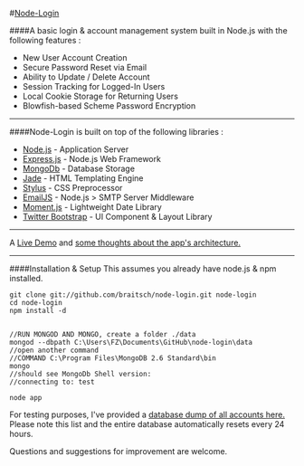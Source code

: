 #[Node-Login](http://node-login.braitsch.io)

####A basic login & account management system built in Node.js with the following features :

* New User Account Creation
* Secure Password Reset via Email
* Ability to Update / Delete Account
* Session Tracking for Logged-In Users
* Local Cookie Storage for Returning Users
* Blowfish-based Scheme Password Encryption

***

####Node-Login is built on top of the following libraries :

* [Node.js](http://nodejs.org/) - Application Server
* [Express.js](http://expressjs.com/) - Node.js Web Framework
* [MongoDb](http://www.mongodb.org/) - Database Storage
* [Jade](http://jade-lang.com/) - HTML Templating Engine
* [Stylus](http://learnboost.github.com/stylus/) - CSS Preprocessor
* [EmailJS](http://github.com/eleith/emailjs) - Node.js > SMTP Server Middleware
* [Moment.js](http://momentjs.com/) - Lightweight Date Library
* [Twitter Bootstrap](http://twitter.github.com/bootstrap/) - UI Component & Layout Library

***

A [Live Demo](http://node-login.braitsch.io) and [some thoughts about the app's architecture.](http://www.quietless.com/kitchen/building-a-login-system-in-node-js-and-mongodb/)

***

####Installation & Setup
This assumes you already have node.js & npm installed.
```
git clone git://github.com/braitsch/node-login.git node-login
cd node-login
npm install -d


//RUN MONGOD AND MONGO, create a folder ./data
mongod --dbpath C:\Users\FZ\Documents\GitHub\node-login\data
//open another command
//COMMAND C:\Program Files\MongoDB 2.6 Standard\bin
mongo
//should see MongoDb Shell version: 
//connecting to: test

node app
```
For testing purposes, I've provided a [database dump of all accounts here.](http://node-login.braitsch.io/print)  
Please note this list and the entire database automatically resets every 24 hours.

Questions and suggestions for improvement are welcome.
